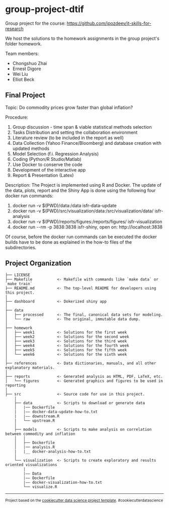 group-project-dtif
==============================

Group project for the course: https://github.com/ipozdeev/it-skills-for-research

We host the solutions to the homework assignments in the group project's folder homework.

Team members:
- Chongshuo Zhai
- Ernest Digore
- Wei Liu
- Elliot Beck

Final Project
------------

Topic: Do commodity prices grow faster than global inflation?

Procedure:  
   1. Group discussion - time span & viable statistical methods selection  
   2. Tasks Distribution and setting the collaboration environment 
   3. Literature review (to be included in the report as well) 
   4. Data Collection (Yahoo Finance/Bloomberg) and database creation with updated methods
   5. Model Selection (f.i. Regression Analysis) 
   6. Coding (Python/R Studio/Matlab) 
   7. Use Docker to conserve the code 
   8. Development of the interactive app
   9. Report & Presentation (Latex) 

Description:
The Project is implemented using R and Docker. The update of the data, plots, 
report and the Shiny App is done using the following four docker run commands:
   1. docker run -v $(PWD)/data:/data isfr-data-update
   2. docker run -v $(PWD)/src/visualization/data:/src/visualization/data/ isfr-analysis
   3. docker run -v $(PWD)/reports/figures:/reports/figures/ isfr-visualization
   4. docker run --rm -p 3838:3838 isfr-shiny, open on: http://localhost:3838
   
Of course, before the docker run commands can be executed the docker builds have to be done as explained in the how-to files of the subdirectories. 

Project Organization
------------

    ├── LICENSE
    ├── Makefile           <- Makefile with commands like `make data` or `make train`
    ├── README.md          <- The top-level README for developers using this project.
    │
    ├── dashboard          <- Dokerized shiny app
    │
    ├── data
    │   ├── processed      <- The final, canonical data sets for modeling.
    │   └── raw            <- The original, immutable data dump.
    │
    ├── homework
    │   ├── week1          <- Solutions for the first week
    │   ├── week2          <- Solutions for the second week
    │   ├── week3          <- Solutions for the third week
    │   ├── week4          <- Solutions for the fourth week
    │   ├── week5          <- Solutions for the fifth week
    │   └── week6          <- Solutions for the sixth week
    │
    ├── references         <- Data dictionaries, manuals, and all other explanatory materials.
    │
    ├── reports            <- Generated analysis as HTML, PDF, LaTeX, etc.
    │   └── figures        <- Generated graphics and figures to be used in reporting
    │
    ├── src                <- Source code for use in this project.
        │
        ├── data           <- Scripts to download or generate data
        │   |── Dockerfile
        |   |—— docker-data-update-how-to.txt
        |   |—— downstream.R
        |   └── upstream.R
        │
        ├── models         <- Scripts to make analysis on correlation between commodity and inflation
        │   │                
        │   ├── Dockerfile
        │   |── analysis.R
        |   |__ docker-analysis-how-to.txt
        │
        └── visualization  <- Scripts to create exploratory and results oriented visualizations
            |
            |—— Data
            |—— Dockerfile
            |—— docker-visualization-how-to.txt
            └── visualize.R
            
      



--------

<p><small>Project based on the <a target="_blank" href="https://drivendata.github.io/cookiecutter-data-science/">cookiecutter data science project template</a>. #cookiecutterdatascience</small></p>
